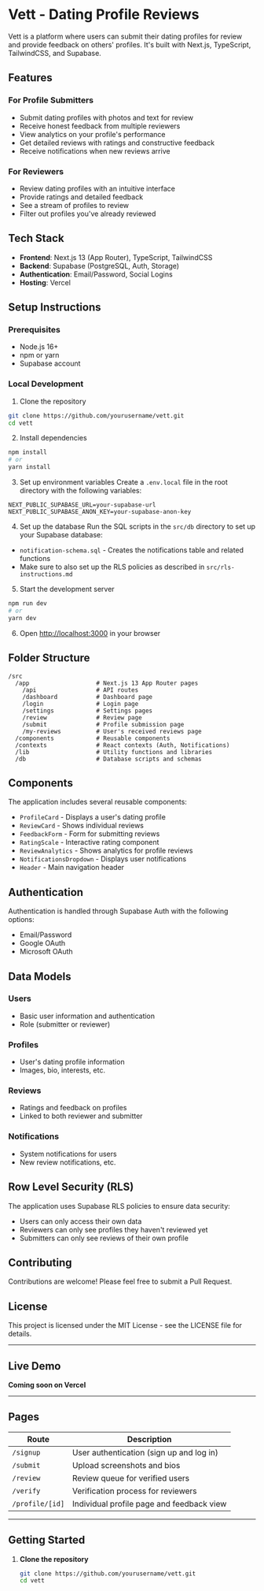 # Vett - Dating Profile Reviews

Vett is a platform where users can submit their dating profiles for review and provide feedback on others' profiles. It's built with Next.js, TypeScript, TailwindCSS, and Supabase.

## Features

### For Profile Submitters
- Submit dating profiles with photos and text for review
- Receive honest feedback from multiple reviewers
- View analytics on your profile's performance
- Get detailed reviews with ratings and constructive feedback
- Receive notifications when new reviews arrive

### For Reviewers
- Review dating profiles with an intuitive interface
- Provide ratings and detailed feedback
- See a stream of profiles to review
- Filter out profiles you've already reviewed

## Tech Stack

- **Frontend**: Next.js 13 (App Router), TypeScript, TailwindCSS
- **Backend**: Supabase (PostgreSQL, Auth, Storage)
- **Authentication**: Email/Password, Social Logins
- **Hosting**: Vercel

## Setup Instructions

### Prerequisites
- Node.js 16+
- npm or yarn
- Supabase account

### Local Development

1. Clone the repository
```bash
git clone https://github.com/yourusername/vett.git
cd vett
```

2. Install dependencies
```bash
npm install
# or
yarn install
```

3. Set up environment variables
Create a `.env.local` file in the root directory with the following variables:
```
NEXT_PUBLIC_SUPABASE_URL=your-supabase-url
NEXT_PUBLIC_SUPABASE_ANON_KEY=your-supabase-anon-key
```

4. Set up the database
Run the SQL scripts in the `src/db` directory to set up your Supabase database:
- `notification-schema.sql` - Creates the notifications table and related functions
- Make sure to also set up the RLS policies as described in `src/rls-instructions.md`

5. Start the development server
```bash
npm run dev
# or
yarn dev
```

6. Open [http://localhost:3000](http://localhost:3000) in your browser

## Folder Structure

```
/src
  /app                   # Next.js 13 App Router pages
    /api                 # API routes
    /dashboard           # Dashboard page
    /login               # Login page
    /settings            # Settings pages
    /review              # Review page
    /submit              # Profile submission page
    /my-reviews          # User's received reviews page
  /components            # Reusable components
  /contexts              # React contexts (Auth, Notifications)
  /lib                   # Utility functions and libraries
  /db                    # Database scripts and schemas
```

## Components

The application includes several reusable components:

- `ProfileCard` - Displays a user's dating profile
- `ReviewCard` - Shows individual reviews
- `FeedbackForm` - Form for submitting reviews
- `RatingScale` - Interactive rating component
- `ReviewAnalytics` - Shows analytics for profile reviews
- `NotificationsDropdown` - Displays user notifications
- `Header` - Main navigation header

## Authentication

Authentication is handled through Supabase Auth with the following options:
- Email/Password
- Google OAuth
- Microsoft OAuth

## Data Models

### Users
- Basic user information and authentication
- Role (submitter or reviewer)

### Profiles
- User's dating profile information
- Images, bio, interests, etc.

### Reviews
- Ratings and feedback on profiles
- Linked to both reviewer and submitter

### Notifications
- System notifications for users
- New review notifications, etc.

## Row Level Security (RLS)

The application uses Supabase RLS policies to ensure data security:
- Users can only access their own data
- Reviewers can only see profiles they haven't reviewed yet
- Submitters can only see reviews of their own profile

## Contributing

Contributions are welcome! Please feel free to submit a Pull Request.

## License

This project is licensed under the MIT License - see the LICENSE file for details.

---

## Live Demo

**Coming soon on Vercel**

---

## Pages

| Route           | Description                                |
|----------------|--------------------------------------------|
| `/signup`       | User authentication (sign up and log in)  |
| `/submit`       | Upload screenshots and bios                |
| `/review`       | Review queue for verified users            |
| `/verify`       | Verification process for reviewers         |
| `/profile/[id]` | Individual profile page and feedback view  |

---

## Getting Started

1. **Clone the repository**
   ```bash
   git clone https://github.com/yourusername/vett.git
   cd vett
